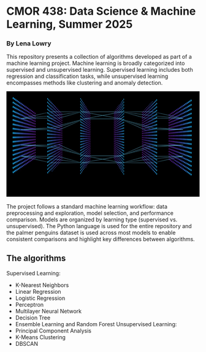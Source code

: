 # CMOR 438: Data Science & Machine Learning, Summer 2025
### By Lena Lowry

This repository presents a collection of algorithms developed as part of a machine learning project. Machine learning is broadly categorized into supervised and unsupervised learning. Supervised learning includes both regression and classification tasks, while unsupervised learning encompasses methods like clustering and anomaly detection.

![AI.jpeg](AI.jpeg)

The project follows a standard machine learning workflow: data preprocessing and exploration, model selection, and performance comparison. Models are organized by learning type (supervised vs. unsupervised). The Python language is used for the entire repository and the palmer penguins dataset is used across most models to enable consistent comparisons and highlight key differences between algorithms.

## The algorithms

Supervised Learning:
- K-Nearest Neighbors
- Linear Regression
- Logistic Regression
- Perceptron
- Multilayer Neural Network
- Decision Tree
- Ensemble Learning and Random Forest
Unsupervised Learning:
- Principal Component Analysis
- K-Means Clustering
- DBSCAN